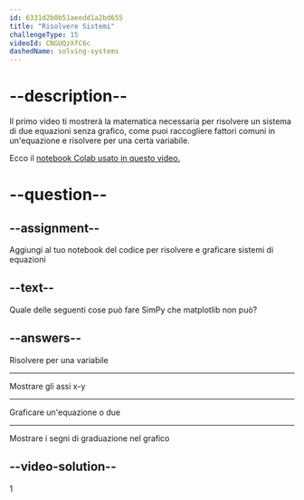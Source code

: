 ```yaml
---
id: 6331d2b0b51aeedd1a2bd655
title: "Risolvere Sistemi"
challengeType: 15
videoId: CNGUQzXfC6c
dashedName: solving-systems
---
```


# --description--

Il primo video ti mostrerà la matematica necessaria per risolvere un sistema di due equazioni senza grafico, come puoi raccogliere fattori comuni in un'equazione e risolvere per una certa variabile.

Ecco il <a href="https://colab.research.google.com/drive/1UfyQiXCedAAv5kcqgi_pGYV-HkSgN8YD?usp=sharing" target="_blank" rel="noopener noreferrer nofollow">notebook Colab usato in questo video.</a>

# --question--

## --assignment--

Aggiungi al tuo notebook del codice per risolvere e graficare sistemi di equazioni

## --text--

Quale delle seguenti cose può fare SimPy che matplotlib non può?

## --answers--

Risolvere per una variabile

---

Mostrare gli assi x-y

---

Graficare un'equazione o due

---

Mostrare i segni di graduazione nel grafico

## --video-solution--

1

